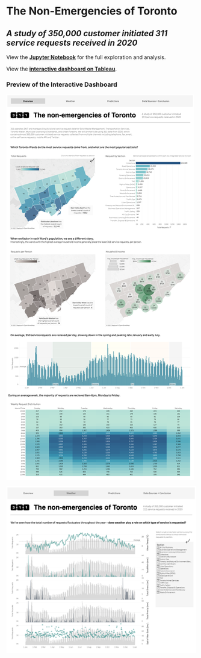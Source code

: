 # The Non-Emergencies of Toronto
## *A study of 350,000 customer initiated 311 service requests received in 2020*

View the **[Jupyter Notebook](311-service-request-analysis.ipynb)** for the full exploration and analysis.

View the **[interactive dashboard on Tableau](https://public.tableau.com/app/profile/meaghanbarry/viz/311_16389979943830/Overview)**.

### Preview of the Interactive Dashboard

![Overview](311-Dashboard-Overview.png)

![Weather](311-Dashboard-Weather.png)